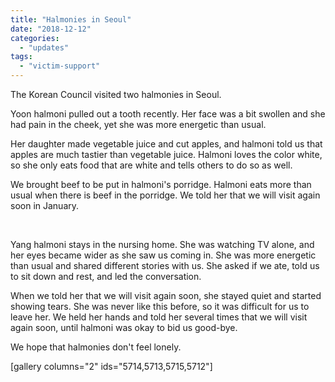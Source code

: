 ```yaml
---
title: "Halmonies in Seoul"
date: "2018-12-12"
categories: 
  - "updates"
tags: 
  - "victim-support"
---
```


The Korean Council visited two halmonies in Seoul.

Yoon halmoni pulled out a tooth recently. Her face was a bit swollen and she had pain in the cheek, yet she was more energetic than usual.

Her daughter made vegetable juice and cut apples, and halmoni told us that apples are much tastier than vegetable juice. Halmoni loves the color white, so she only eats food that are white and tells others to do so as well.

We brought beef to be put in halmoni's porridge. Halmoni eats more than usual when there is beef in the porridge. We told her that we will visit again soon in January.

 

Yang halmoni stays in the nursing home. She was watching TV alone, and her eyes became wider as she saw us coming in. She was more energetic than usual and shared different stories with us. She asked if we ate, told us to sit down and rest, and led the conversation.

When we told her that we will visit again soon, she stayed quiet and started showing tears. She was never like this before, so it was difficult for us to leave her. We held her hands and told her several times that we will visit again soon, until halmoni was okay to bid us good-bye.

We hope that halmonies don't feel lonely.

\[gallery columns="2" ids="5714,5713,5715,5712"\]

